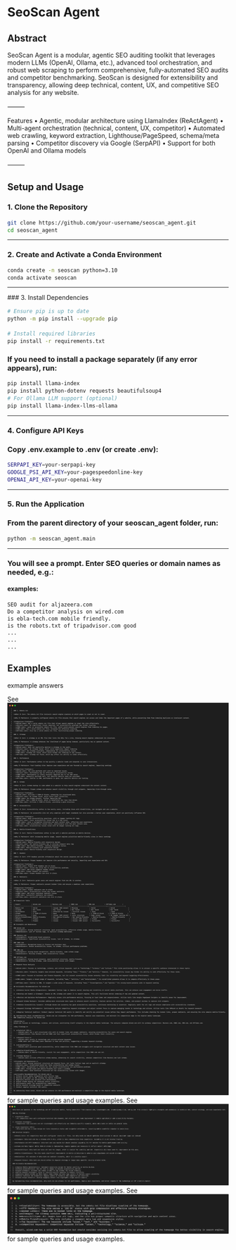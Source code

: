 # SeoScan Agent

## Abstract

SeoScan Agent is a modular, agentic SEO auditing toolkit that leverages modern LLMs (OpenAI, Ollama, etc.), advanced tool orchestration, and robust web scraping to perform comprehensive, fully-automated SEO audits and competitor benchmarking.
SeoScan is designed for extensibility and transparency, allowing deep technical, content, UX, and competitive SEO analysis for any website.

⸻

Features
	•	Agentic, modular architecture using LlamaIndex (ReActAgent)
	•	Multi-agent orchestration (technical, content, UX, competitor)
	•	Automated web crawling, keyword extraction, Lighthouse/PageSpeed, schema/meta parsing
	•	Competitor discovery via Google (SerpAPI)
	•	Support for both OpenAI and Ollama models

⸻

## Setup and Usage

### 1. Clone the Repository
```bash
git clone https://github.com/your-username/seoscan_agent.git
cd seoscan_agent
```
<hr/>

### 2. Create and Activate a Conda Environment

```bash
conda create -n seoscan python=3.10
conda activate seoscan
```
<hr/>
### 3. Install Dependencies

```bash
# Ensure pip is up to date
python -m pip install --upgrade pip

# Install required libraries
pip install -r requirements.txt
```
### If you need to install a package separately (if any error appears), run:


```bash
pip install llama-index
pip install python-dotenv requests beautifulsoup4
# For Ollama LLM support (optional)
pip install llama-index-llms-ollama
```
<hr/>

### 4. Configure API Keys
### Copy .env.example to .env (or create .env):

```bash
SERPAPI_KEY=your-serpapi-key
GOOGLE_PSI_API_KEY=your-pagespeedonline-key
OPENAI_API_KEY=your-openai-key
```
<hr />

### 5. Run the Application
### From the parent directory of your seoscan_agent folder, run:

```bash
python -m seoscan_agent.main
```
<hr/>

### You will see a prompt. Enter SEO queries or domain names as needed, e.g.:
#### examples: 
```
SEO audit for aljazeera.com
Do a competitor analysis on wired.com
is ebla-tech.com mobile friendly.
is the robots.txt of tripadvisor.com good 
...
...
...
```


## Examples
exmample answers

See ![alt](assets/code.png) for sample queries and usage examples.
See ![alt](assets/code2.png) for sample queries and usage examples.
See ![alt](assets/code3.png) for sample queries and usage examples.